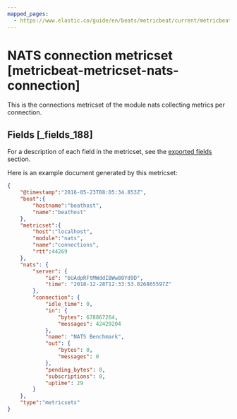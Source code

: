 ```yaml
---
mapped_pages:
  - https://www.elastic.co/guide/en/beats/metricbeat/current/metricbeat-metricset-nats-connection.html
---
```


# NATS connection metricset [metricbeat-metricset-nats-connection]

This is the connections metricset of the module nats collecting metrics per connection.

## Fields [_fields_188]

For a description of each field in the metricset, see the [exported fields](/reference/metricbeat/exported-fields-nats.md) section.

Here is an example document generated by this metricset:

```json
{
    "@timestamp":"2016-05-23T08:05:34.853Z",
    "beat":{
        "hostname":"beathost",
        "name":"beathost"
    },
    "metricset":{
        "host":"localhost",
        "module":"nats",
        "name":"connections",
        "rtt":44269
    },
    "nats": {
        "server": {
            "id": "bUAdpRFtMWddIBWw80Yd9D",
            "time": "2018-12-28T12:33:53.026865597Z"
        },
        "connection": {
            "idle_time": 0,
            "in": {
                "bytes": 678867264,
                "messages": 42429204
            },
            "name": "NATS Benchmark",
            "out": {
                "bytes": 0,
                "messages": 0
            },
            "pending_bytes": 0,
            "subscriptions": 0,
            "uptime": 29
        }
    },
    "type":"metricsets"
}
```



